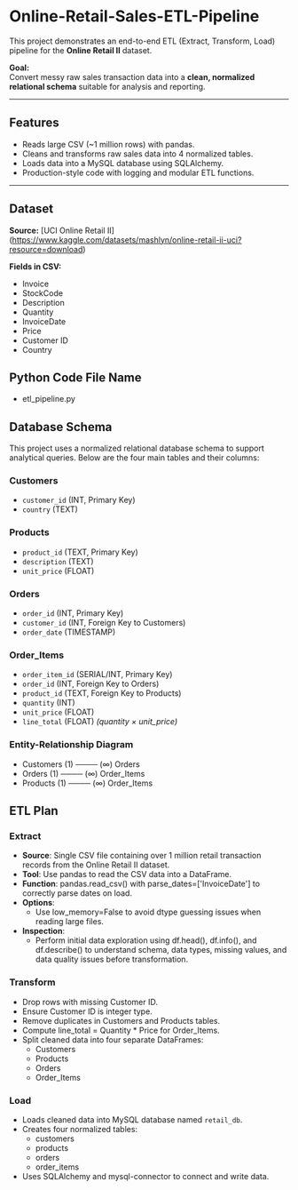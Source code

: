 # Online-Retail-Sales-ETL-Pipeline

This project demonstrates an end-to-end ETL (Extract, Transform, Load) pipeline for the **Online Retail II** dataset.

**Goal:**  
Convert messy raw sales transaction data into a **clean, normalized relational schema** suitable for analysis and reporting.

---

## Features
- Reads large CSV (~1 million rows) with pandas.
- Cleans and transforms raw sales data into 4 normalized tables.
- Loads data into a MySQL database using SQLAlchemy.
- Production-style code with logging and modular ETL functions.

---

## Dataset
**Source:** [UCI Online Retail II] (https://www.kaggle.com/datasets/mashlyn/online-retail-ii-uci?resource=download)

**Fields in CSV:**  
- Invoice
- StockCode
- Description
- Quantity
- InvoiceDate
- Price
- Customer ID
- Country

## Python Code File Name
- etl_pipeline.py


## Database Schema

This project uses a normalized relational database schema to support analytical queries. Below are the four main tables and their columns:

### Customers
- `customer_id` (INT, Primary Key)
- `country` (TEXT)

### Products
- `product_id` (TEXT, Primary Key)
- `description` (TEXT)
- `unit_price` (FLOAT)

### Orders
- `order_id` (INT, Primary Key)
- `customer_id` (INT, Foreign Key to Customers)
- `order_date` (TIMESTAMP)

### Order_Items
- `order_item_id` (SERIAL/INT, Primary Key)
- `order_id` (INT, Foreign Key to Orders)
- `product_id` (TEXT, Foreign Key to Products)
- `quantity` (INT)
- `unit_price` (FLOAT)
- `line_total` (FLOAT) *(quantity × unit_price)*

### Entity-Relationship Diagram
- Customers (1) ──── (∞) Orders
- Orders (1) ──── (∞) Order_Items
- Products (1) ──── (∞) Order_Items




## ETL Plan

### Extract
- **Source**: Single CSV file containing over 1 million retail transaction records from the Online Retail II dataset.
- **Tool**: Use pandas to read the CSV data into a DataFrame.
- **Function**: pandas.read_csv() with parse_dates=['InvoiceDate'] to correctly parse dates on load.
- **Options**:
  - Use low_memory=False to avoid dtype guessing issues when reading large files.
- **Inspection**:
  - Perform initial data exploration using df.head(), df.info(), and df.describe() to understand schema, data types, missing values, and data quality issues before transformation.


### Transform

- Drop rows with missing Customer ID.
- Ensure Customer ID is integer type.
- Remove duplicates in Customers and Products tables.
- Compute line_total = Quantity * Price for Order_Items.
- Split cleaned data into four separate DataFrames:
  - Customers
  - Products
  - Orders
  - Order_Items

### Load
- Loads cleaned data into MySQL database named `retail_db`.
- Creates four normalized tables:
  - customers
  - products
  - orders
  - order_items
- Uses SQLAlchemy and mysql-connector to connect and write data.
